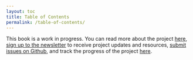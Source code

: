 ```yaml
---
layout: toc
title: Table of Contents
permalink: /table-of-contents/
---
```


This book is a work in progress. You can read more about the project [here](http://bradfrost.com/blog/post/atomic-design-book/), [sign up to the newsletter](/signup) to receive project updates and resources, [submit issues on Github](https://github.com/bradfrost/atomic-design/), and track the progress of the project [here](/timeline).
